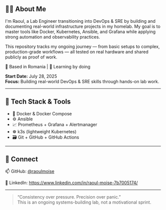 ## 👨‍💻 About Me

I'm Raoul, a Lab Engineer transitioning into DevOps & SRE by building and documenting real-world infrastructure projects in my homelab. My goal is to master tools like Docker, Kubernetes, Ansible, and Grafana while applying strong automation and observability practices.

This repository tracks my ongoing journey — from basic setups to complex, production-grade workflows — all tested on real hardware and shared publicly as proof of work.

📍 Based in Romania | 🧠 Learning by doing

**Start Date:** July 28, 2025  
**Focus:** Building real-world DevOps & SRE skills through hands-on lab work.  

---

## 🔧 Tech Stack & Tools

- 🐳 Docker & Docker Compose 
- ⚙️ Ansible
- 📈 Prometheus + Grafana + Alertmanager
- ☸️ k3s (lightweight Kubernetes)
- 🗃️ Git + GitHub + GitHub Actions

---

## 🔗 Connect

📫 GitHub: [@raoulmoise](https://github.com/raoulmoise)

🚀 LinkedIn: https://www.linkedin.com/in/raoul-moise-7b7005174/

---

> “Consistency over pressure. Precision over panic.”  
> This is an ongoing systems-building lab, not a motivational sprint.

<!--
**raoulmoise/raoulmoise** is a ✨ _special_ ✨ repository because its `README.md` (this file) appears on your GitHub profile.

Here are some ideas to get you started:

- 🔭 I’m currently working on ...
- 🌱 I’m currently learning ...
- 👯 I’m looking to collaborate on ...
- 🤔 I’m looking for help with ...
- 💬 Ask me about ...
- 📫 How to reach me: ...
- 😄 Pronouns: ...
- ⚡ Fun fact: ...
-->
